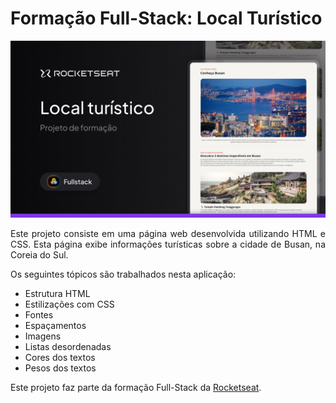 # Formação Full-Stack: Local Turístico

<img src="assets/readme-image.jpg" alt="Banner do Projeto">

<br>

<p align="justify">Este projeto consiste em uma página web desenvolvida utilizando HTML e CSS. Esta página exibe informações turísticas sobre a cidade de Busan, na Coreia do Sul.</p> 

<p align="justify">Os seguintes tópicos são trabalhados nesta aplicação: </p>

<ul>
  <li>Estrutura HTML</li>
  <li>Estilizações com CSS</li>
  <li>Fontes</li>
  <li>Espaçamentos</li>
  <li>Imagens</li>
  <li>Listas desordenadas</li>
  <li>Cores dos textos</li>
  <li>Pesos dos textos</li>
</ul>

<p align="justify">Este projeto faz parte da formação Full-Stack da <a href="https://www.rocketseat.com.br">Rocketseat</a>.</p>